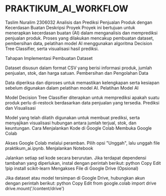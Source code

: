 # PRAKTIKUM_AI_WORKFLOW
Taslim Nuralim 2306032
Analisis dan Prediksi Penjualan Produk dengan Kecerdasan Buatan
Deskripsi Proyek
Proyek ini bertujuan untuk menerapkan kecerdasan buatan (AI) dalam menganalisis dan memprediksi penjualan produk. Proses yang dilakukan mencakup pembuatan dataset, pembersihan data, pelatihan model AI menggunakan algoritma Decision Tree Classifier, serta visualisasi hasil prediksi.

Tahapan Implementasi
Pembuatan Dataset

Dataset disusun dalam format CSV yang berisi informasi produk, jumlah penjualan, stok, dan harga satuan.
Pembersihan dan Pengolahan Data

Data diperiksa dan diproses untuk memastikan kelengkapan serta kesiapan sebelum digunakan dalam pelatihan model AI.
Pelatihan Model AI

Model Decision Tree Classifier diterapkan untuk memprediksi apakah suatu produk perlu di-restock berdasarkan data penjualan yang tersedia.
Prediksi dan Visualisasi

Model yang telah dilatih digunakan untuk membuat prediksi, serta menyajikan visualisasi hubungan antara jumlah terjual, stok, dan keuntungan.
Cara Menjalankan Kode di Google Colab
Membuka Google Colab

Akses Google Colab melalui peramban.
Pilih opsi "Unggah", lalu unggah file praktikum_ai.ipynb.
Menjalankan Notebook

Jalankan setiap sel kode secara berurutan.
Jika terdapat dependensi tambahan yang diperlukan, instal dengan perintah berikut:
python
Copy
Edit
!pip install scikit-learn
Mengakses File di Google Drive (Opsional)

Jika dataset atau model tersimpan di Google Drive, hubungkan akun dengan perintah berikut:
python
Copy
Edit
from google.colab import drive
drive.mount('/content/drive')
